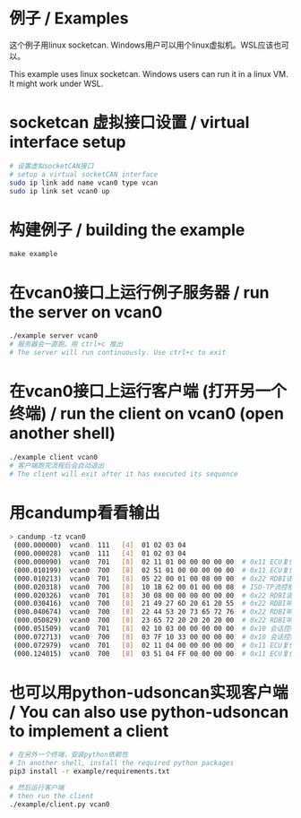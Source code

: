# 例子 / Examples

这个例子用linux socketcan. Windows用户可以用个linux虚拟机。WSL应该也可以。

This example uses linux socketcan. Windows users can run it in a linux VM. It might work under WSL.


# socketcan 虚拟接口设置 / virtual interface setup
```sh
# 设置虚拟socketCAN接口
# setup a virtual socketCAN interface
sudo ip link add name vcan0 type vcan
sudo ip link set vcan0 up
```
# 构建例子 / building the example
```
make example
```

# 在vcan0接口上运行例子服务器 / run the server on vcan0
```sh
./example server vcan0
# 服务器会一直跑。用 ctrl+c 推出
# The server will run continuously. Use ctrl+c to exit
```

# 在vcan0接口上运行客户端 (打开另一个终端) / run the client on vcan0 (open another shell)
```sh
./example client vcan0
# 客户端跑完流程后会自动退出
# The client will exit after it has executed its sequence
```

# 用candump看看输出
```sh
> candump -tz vcan0
 (000.000000)  vcan0  111   [4]  01 02 03 04
 (000.000028)  vcan0  111   [4]  01 02 03 04
 (000.000090)  vcan0  701   [8]  02 11 01 00 00 00 00 00  # 0x11 ECU复位请求
 (000.010199)  vcan0  700   [8]  02 51 01 00 00 00 00 00  # 0x11 ECU复位肯定响应
 (000.010213)  vcan0  701   [8]  05 22 00 01 00 08 00 00  # 0x22 RDBI请求
 (000.020318)  vcan0  700   [8]  10 1B 62 00 01 00 00 08  # ISO-TP流控框
 (000.020326)  vcan0  701   [8]  30 08 00 00 00 00 00 00  # 0x22 RDBI请求
 (000.030416)  vcan0  700   [8]  21 49 27 6D 20 61 20 55  # 0x22 RDBI响应 (1)
 (000.040674)  vcan0  700   [8]  22 44 53 20 73 65 72 76  # 0x22 RDBI响应 (2)
 (000.050829)  vcan0  700   [8]  23 65 72 20 20 20 20 00  # 0x22 RDBI响应 (3)
 (000.051509)  vcan0  701   [8]  02 10 03 00 00 00 00 00  # 0x10 会话控制
 (000.072713)  vcan0  700   [8]  03 7F 10 33 00 00 00 00  # 0x10 会话控制否定响应
 (000.072979)  vcan0  701   [8]  02 11 04 00 00 00 00 00  # 0x11 ECU复位请求
 (000.124015)  vcan0  700   [8]  03 51 04 FF 00 00 00 00  # 0x11 ECU复位肯定响应

```


# 也可以用python-udsoncan实现客户端 / You can also use python-udsoncan to implement a client

```sh
# 在另外一个终端，安装python依赖性
# In another shell, install the required python packages
pip3 install -r example/requirements.txt

# 然后运行客户端
# then run the client
./example/client.py vcan0
```
